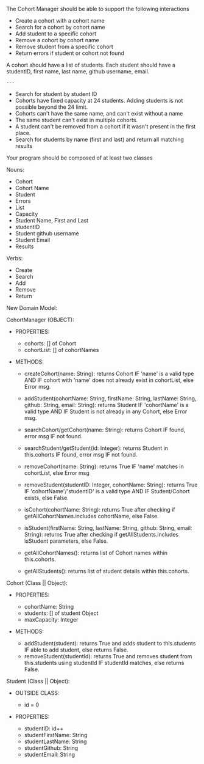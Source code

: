 The Cohort Manager should be able to support the following interactions

- Create a cohort with a cohort name
- Search for a cohort by cohort name
- Add student to a specific cohort
- Remove a cohort by cohort name
- Remove student from a specific cohort
- Return errors if student or cohort not found

A cohort should have a list of students. Each student should have a studentID, first name, last name, github username, email.
```
---
```
- Search for student by student ID
- Cohorts have fixed capacity at 24 students. Adding students is not possible beyond the 24 limit.
- Cohorts can't have the same name, and can't exist without a name
- The same student can't exist in multiple cohorts.
- A student can't be removed from a cohort if it wasn't present in the first place.
- Search for students by name (first and last) and return all matching results

Your program should be composed of at least two classes

Nouns:
 - Cohort
 - Cohort Name
 - Student
 - Errors
 - List
 - Capacity
 - Student Name, First and Last
 - studentID
 - Student github username
 - Student Email
 - Results

Verbs:
 - Create
 - Search
 - Add
 - Remove
 - Return

New Domain Model:

CohortManager (OBJECT):
- PROPERTIES:
  - cohorts: [] of Cohort
  - cohortList: [] of cohortNames

- METHODS:
  - createCohort(name: String): returns Cohort IF 'name' is a valid type AND IF cohort with 'name' does not already exist in cohortList, else Error msg.
  - addStudent(cohortName: String, firstName: String, lastName: String, github: String, email: String): returns Student IF 'cohortName' is a valid type AND IF Student is not already in any Cohort, else Error msg.

  - searchCohort/getCohort(name: String): returns Cohort IF found, error msg IF not found.
  - searchStudent/getStudent(id: Integer): returns Student in this.cohorts IF found, error msg IF not found.

  - removeCohort(name: String): returns True IF 'name' matches in cohortList, else Error msg
  - removeStudent(studentID: Integer, cohortName: String): returns True IF 'cohortName'/'studentID' is a valid type AND IF Student/Cohort exists, else False.

  - isCohort(cohortName: String): returns True after checking if getAllCohortNames.includes cohortName, else False.
  - isStudent(firstName: String, lastName: String, github: String, email: String): returns True after checking if getAllStudents.includes isStudent parameters, else False.

  - getAllCohortNames(): returns list of Cohort names within this.cohorts.
  - getAllStudents(): returns list of student details within this.cohorts.

Cohort (Class || Object):
- PROPERTIES:
  - cohortName: String
  - students: [] of student Object
  - maxCapacity: Integer

- METHODS:
  - addStudent(student): returns True and adds student to this.students IF able to add student, else returns False.
  - removeStudent(studentId): returns True and removes student from this.students using studentId IF studentId matches, else returns False.

Student (Class || Object):
- OUTSIDE CLASS:
  - id = 0

- PROPERTIES:
  - studentID: id++
  - studentFirstName: String
  - studentLastName: String
  - studentGithub: String
  - studentEmail: String

<!-- 
Old Domain Model:

studentDetails (JSON || Object):
- PROPERTIES
  - studentID: integer
  - studentNameFirst: String
  - studentNameLast: String
  - studentGithub: String
  - studentEmail: String

Cohort (Class || Object):
- PROPERTIES:
  - cohortName: String
  - students: [] of student Object: {studentID, studentNameFirst}

- METHODS:
  - searchStudent/getStudent(id: Integer): returns Student IF found, error msg IF not found.
  - addStudent(): returns True and adds student to this.students IF able to add student, else returns False.

CohortManager (Class):
- PROPERTIES:
  - cohortList: [] filled with Cohort
  - maxCapacity: 24

- METHODS:
  - createCohort(name: String): returns True IF succeeded, False IF 'name' is invalid type OR IF 'name' already exists in cohortList.
  - addStudent(studentID: Integer, cohortName: String): returns True IF succeeded, False IF 'cohortName' is invalid type OR IF Student already exists in any Cohort.
  - searchCohort/getCohort(name: String): returns Cohort IF found, error msg IF not found.
  - searchStudent/getStudent(id: Integer): returns Student IF found, error msg IF not found.
  - removeCohort(name: String): returns True IF succeeded, False IF 'name' is invalid type OR IF 'name' doesn't exist in cohortList.
  - removeStudent(studentID: Integer, cohortName: String): returns True IF succeeded, False IF 'cohortName'/'studentID' is invalid type OR IF Student/Cohgort doesn't exist.
  - obeysMaxCapacity(): return True IF addStudent will not pass max capacity, else False. -->
